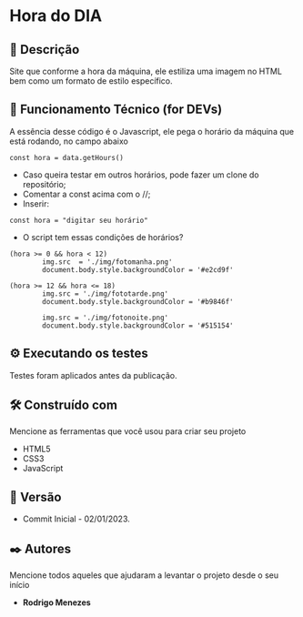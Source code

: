 # Hora do DIA

## 🚀 Descrição

Site que conforme a hora da máquina, ele estiliza uma imagem no HTML bem como um formato de estilo específico.

## 🔧 Funcionamento Técnico (for DEVs)

A essência desse código é o Javascript, ele pega o horário da máquina que está rodando, no campo abaixo

```
const hora = data.getHours()
```

* Caso queira testar em outros horários, pode fazer um clone do repositório;
* Comentar a const acima com o //;
* Inserir:
```
const hora = "digitar seu horário"
```
* O script tem essas condições de horários?
```
(hora >= 0 && hora < 12) 
        img.src  = './img/fotomanha.png'
        document.body.style.backgroundColor = '#e2cd9f'

(hora >= 12 && hora <= 18) 
        img.src = './img/fototarde.png'
        document.body.style.backgroundColor = '#b9846f'

        img.src = './img/fotonoite.png'
        document.body.style.backgroundColor = '#515154'
```

## ⚙️ Executando os testes

Testes foram aplicados antes da publicação.

## 🛠️ Construído com

Mencione as ferramentas que você usou para criar seu projeto

* HTML5
* CSS3
* JavaScript

## 📌 Versão

* Commit Inicial - 02/01/2023.

## ✒️ Autores

Mencione todos aqueles que ajudaram a levantar o projeto desde o seu início

* **Rodrigo Menezes** 
